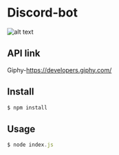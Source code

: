 # Discord-bot
![alt text](untitled1.gif)
## API link
Giphy-https://developers.giphy.com/

## Install

```sh
$ npm install 
```

## Usage

```js
$ node index.js
```
